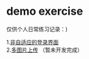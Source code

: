 # demo exercise
仅供个人日常练习记录：)

1.[非自适应的登录界面](https://github.com/booblulu/demo/tree/master/login)  
2.[多图片上传](https://github.com/booblulu/demo/tree/master/multiple)  （暂未开发完成）
